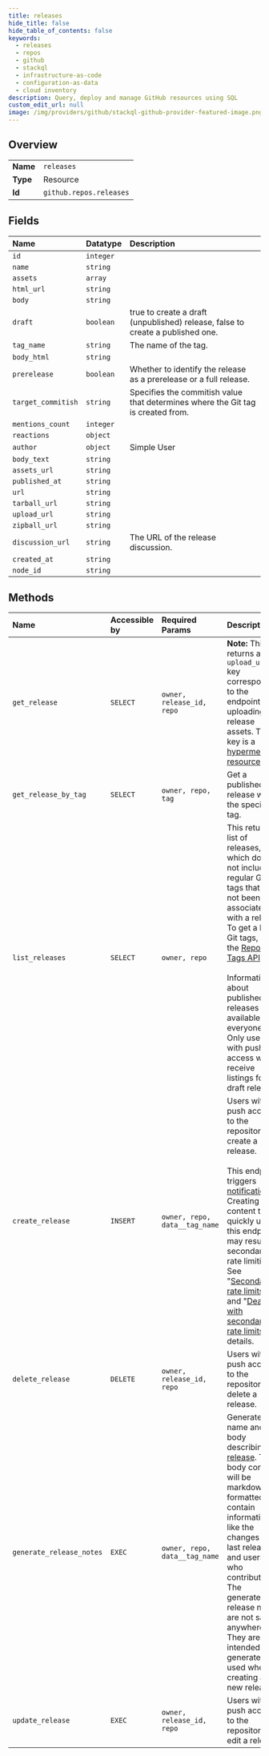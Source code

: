 ```yaml
---
title: releases
hide_title: false
hide_table_of_contents: false
keywords:
  - releases
  - repos
  - github    
  - stackql
  - infrastructure-as-code
  - configuration-as-data
  - cloud inventory
description: Query, deploy and manage GitHub resources using SQL
custom_edit_url: null
image: /img/providers/github/stackql-github-provider-featured-image.png
---
```

  
    

## Overview
<table><tbody>
<tr><td><b>Name</b></td><td><code>releases</code></td></tr>
<tr><td><b>Type</b></td><td>Resource</td></tr>
<tr><td><b>Id</b></td><td><code>github.repos.releases</code></td></tr>
</tbody></table>

## Fields
| Name | Datatype | Description |
|:-----|:---------|:------------|
| `id` | `integer` |  |
| `name` | `string` |  |
| `assets` | `array` |  |
| `html_url` | `string` |  |
| `body` | `string` |  |
| `draft` | `boolean` | true to create a draft (unpublished) release, false to create a published one. |
| `tag_name` | `string` | The name of the tag. |
| `body_html` | `string` |  |
| `prerelease` | `boolean` | Whether to identify the release as a prerelease or a full release. |
| `target_commitish` | `string` | Specifies the commitish value that determines where the Git tag is created from. |
| `mentions_count` | `integer` |  |
| `reactions` | `object` |  |
| `author` | `object` | Simple User |
| `body_text` | `string` |  |
| `assets_url` | `string` |  |
| `published_at` | `string` |  |
| `url` | `string` |  |
| `tarball_url` | `string` |  |
| `upload_url` | `string` |  |
| `zipball_url` | `string` |  |
| `discussion_url` | `string` | The URL of the release discussion. |
| `created_at` | `string` |  |
| `node_id` | `string` |  |
## Methods
| Name | Accessible by | Required Params | Description |
|:-----|:--------------|:----------------|:------------|
| `get_release` | `SELECT` | `owner, release_id, repo` | **Note:** This returns an `upload_url` key corresponding to the endpoint for uploading release assets. This key is a [hypermedia resource](https://docs.github.com/rest/overview/resources-in-the-rest-api#hypermedia). |
| `get_release_by_tag` | `SELECT` | `owner, repo, tag` | Get a published release with the specified tag. |
| `list_releases` | `SELECT` | `owner, repo` | This returns a list of releases, which does not include regular Git tags that have not been associated with a release. To get a list of Git tags, use the [Repository Tags API](https://docs.github.com/rest/reference/repos#list-repository-tags).<br /><br />Information about published releases are available to everyone. Only users with push access will receive listings for draft releases. |
| `create_release` | `INSERT` | `owner, repo, data__tag_name` | Users with push access to the repository can create a release.<br /><br />This endpoint triggers [notifications](https://docs.github.com/en/github/managing-subscriptions-and-notifications-on-github/about-notifications). Creating content too quickly using this endpoint may result in secondary rate limiting. See "[Secondary rate limits](https://docs.github.com/rest/overview/resources-in-the-rest-api#secondary-rate-limits)" and "[Dealing with secondary rate limits](https://docs.github.com/rest/guides/best-practices-for-integrators#dealing-with-secondary-rate-limits)" for details. |
| `delete_release` | `DELETE` | `owner, release_id, repo` | Users with push access to the repository can delete a release. |
| `generate_release_notes` | `EXEC` | `owner, repo, data__tag_name` | Generate a name and body describing a [release](https://docs.github.com/rest/reference/repos#releases). The body content will be markdown formatted and contain information like the changes since last release and users who contributed. The generated release notes are not saved anywhere. They are intended to be generated and used when creating a new release. |
| `update_release` | `EXEC` | `owner, release_id, repo` | Users with push access to the repository can edit a release. |
